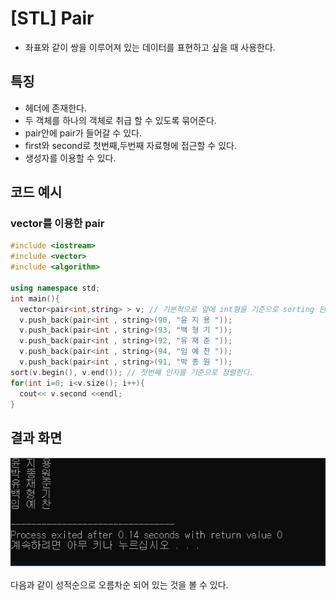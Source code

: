 # [STL]  Pair

- 좌표와 같이 쌍을 이루어져 있는 데이터를 표현하고 싶을 때 사용한다.

## 특징
-   <utility> 헤더에 존재한다.
- 두 객체를 하나의 객체로 취급 할 수 있도록 묶어준다.
- pair안에 pair가 들어갈 수 있다.
- first와 second로 첫번째,두번째 자료형에 접근할 수 있다.
- 생성자를 이용할 수 있다.
## 코드 예시

###  vector를 이용한 pair
```c++
#include <iostream>
#include <vector>
#include <algorithm>

using namespace std;
int main(){
  vector<pair<int,string> > v; // 기본적으로 앞에 int형을 기준으로 sorting 된다.
  v.push_back(pair<int , string>(90, "윤 지 용 "));
  v.push_back(pair<int , string>(93, "백 형 기 "));
  v.push_back(pair<int , string>(92, "유 재 준 "));
  v.push_back(pair<int , string>(94, "임 예 찬 "));
  v.push_back(pair<int , string>(91, "박 종 원 "));  
sort(v.begin(), v.end()); // 첫번째 인자를 기준으로 정렬한다.
for(int i=0; i<v.size(); i++){
  cout<< v.second <<endl;
}
```

## 결과 화면
![vector_pair](./img/vector_pair.png)

다음과 같이 성적순으로 오름차순 되어 있는 것을 볼 수 있다.
